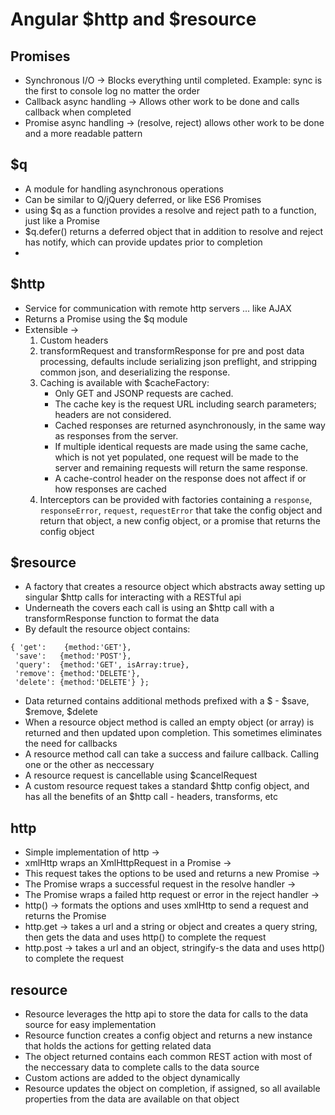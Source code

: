 # Angular $http and $resource

## Promises
* Synchronous I/O -> Blocks everything until completed. Example: sync is the first to console log no matter the order
* Callback async handling -> Allows other work to be done and calls callback when completed
* Promise async handling -> (resolve, reject) allows other work to be done and a more readable pattern

## $q 
* A module for handling asynchronous operations
* Can be similar to Q/jQuery deferred, or like ES6 Promises
* using $q as a function provides a resolve and reject path to a function, just like a Promise
* $q.defer() returns a deferred object that in addition to resolve and reject has notify, which can provide updates prior to completion
* 

## $http
* Service for communication with remote http servers ... like AJAX
* Returns a Promise using the $q module
* Extensible -> 
    1. Custom headers
    2. transformRequest and transformResponse for pre and post data processing, defaults include serializing json preflight, and stripping common json, and deserializing the response.
    3. Caching is available with $cacheFactory:
        - Only GET and JSONP requests are cached.
        - The cache key is the request URL including search parameters; headers are not considered.
        - Cached responses are returned asynchronously, in the same way as responses from the server.
        - If multiple identical requests are made using the same cache, which is not yet populated, one request will be made to the server and remaining requests will return the same response.
        - A cache-control header on the response does not affect if or how responses are cached
    4. Interceptors can be provided with factories containing a `response`, `responseError`, `request`, `requestError` that take the config object and return that object, a new config object, or a promise that returns the config object


## $resource
* A factory that creates a resource object which abstracts away setting up singular $http calls for interacting with a RESTful api
* Underneath the covers each call is using an $http call with a transformResponse function to format the data
* By default the resource object contains:

 ```
{ 'get':    {method:'GET'},
  'save':   {method:'POST'},
  'query':  {method:'GET', isArray:true},
  'remove': {method:'DELETE'},
  'delete': {method:'DELETE'} };
```

* Data returned contains additional methods prefixed with a $ - $save, $remove, $delete
* When a resource object method is called an empty object (or array) is returned and then updated upon completion. This sometimes eliminates the need for callbacks
* A resource method call can take a success and failure callback. Calling one or the other as neccessary
* A resource request is cancellable using $cancelRequest
* A custom resource request takes a standard $http config object, and has all the benefits of an $http call - headers, transforms, etc

## http
* Simple implementation of http ->
* xmlHttp wraps an XmlHttpRequest in a Promise ->
* This request takes the options to be used and returns a new Promise ->
* The Promise wraps a successful request in the resolve handler ->
* The Promise wraps a failed http request or error in the reject handler ->
* http() -> formats the options and uses xmlHttp to send a request and returns the Promise
* http.get -> takes a url and a string or object and creates a query string, then gets the data and uses http() to complete the request
* http.post -> takes a url and an object, stringify-s the data and uses http() to complete the request

## resource 
* Resource leverages the http api to store the data for calls to the data source for easy implementation
* Resource function creates a config object and returns a new instance that holds the actions for getting related data
* The object returned contains each common REST action with most of the neccessary data to complete calls to the data source
* Custom actions are added to the object dynamically
* Resource updates the object on completion, if assigned, so all available properties from the data are available on that object